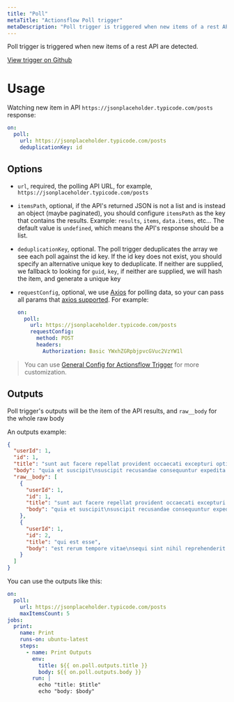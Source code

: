 ```yaml
---
title: "Poll"
metaTitle: "Actionsflow Poll trigger"
metaDescription: "Poll trigger is triggered when new items of a rest API are detected."
---
```


Poll trigger is triggered when new items of a rest API are detected.

[View trigger on Github](https://github.com/actionsflow/actionsflow/blob/master/packages/actionsflow/src/triggers/poll.ts)

# Usage

Watching new item in API `https://jsonplaceholder.typicode.com/posts` response:

```yaml
on:
  poll:
    url: https://jsonplaceholder.typicode.com/posts
    deduplicationKey: id
```

## Options

- `url`, required, the polling API URL, for example, `https://jsonplaceholder.typicode.com/posts`

- `itemsPath`, optional, if the API's returned JSON is not a list and is instead an object (maybe paginated), you should configure `itemsPath` as the key that contains the results. Example: `results`, `items`, `data.items`, etc... The default value is `undefined`, which means the API's response should be a list.

- `deduplicationKey`, optional. The poll trigger deduplicates the array we see each poll against the id key. If the id key does not exist, you should specify an alternative unique key to deduplicate. If neither are supplied, we fallback to looking for `guid`, `key`, if neither are supplied, we will hash the item, and generate a unique key

- `requestConfig`, optional, we use [Axios](https://github.com/axios/axios) for polling data, so your can pass all params that [axios supported](https://github.com/axios/axios#request-config). For example:

  ```yaml
  on:
    poll:
      url: https://jsonplaceholder.typicode.com/posts
      requestConfig:
        method: POST
        headers:
          Authorization: Basic YWxhZGRpbjpvcGVuc2VzYW1l
  ```

> You can use [General Config for Actionsflow Trigger](/docs/workflow.md#ontrigger_nameconfig) for more customization.

## Outputs

Poll trigger's outputs will be the item of the API results, and `raw__body` for the whole raw body

An outputs example:

```json
{
  "userId": 1,
  "id": 1,
  "title": "sunt aut facere repellat provident occaecati excepturi optio reprehenderit",
  "body": "quia et suscipit\nsuscipit recusandae consequuntur expedita et cum\nreprehenderit molestiae ut ut quas totam\nnostrum rerum est autem sunt rem eveniet architecto",
  "raw__body": [
    {
      "userId": 1,
      "id": 1,
      "title": "sunt aut facere repellat provident occaecati excepturi optio reprehenderit",
      "body": "quia et suscipit\nsuscipit recusandae consequuntur expedita et cum\nreprehenderit molestiae ut ut quas totam\nnostrum rerum est autem sunt rem eveniet architecto"
    },
    {
      "userId": 1,
      "id": 2,
      "title": "qui est esse",
      "body": "est rerum tempore vitae\nsequi sint nihil reprehenderit dolor beatae ea dolores neque\nfugiat blanditiis voluptate porro vel nihil molestiae ut reiciendis\nqui aperiam non debitis possimus qui neque nisi nulla"
    }
  ]
}
```

You can use the outputs like this:

```yaml
on:
  poll:
    url: https://jsonplaceholder.typicode.com/posts
    maxItemsCount: 5
jobs:
  print:
    name: Print
    runs-on: ubuntu-latest
    steps:
      - name: Print Outputs
        env:
          title: ${{ on.poll.outputs.title }}
          body: ${{ on.poll.outputs.body }}
        run: |
          echo "title: $title"
          echo "body: $body"
```
